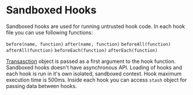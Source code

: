 # Sandboxed Hooks
Sandboxed hooks are used for running untrusted hook code. In each hook file you can use following functions:

`before(name, function)`
`after(name, function)`
`beforeAll(function)`
`afterAll(function)`
`beforeEach(function)`
`afterEach(function)`

[Transasction]() object is passed as a first argument to the hook function. Sandboxed hooks doesn't have asynchronous API. Loading of hooks and each hook is run in it's own isolated, sandboxed context. Hook maximum execution time is 500ms. Inside each hook you can access `stash` object for passing data between hooks.
